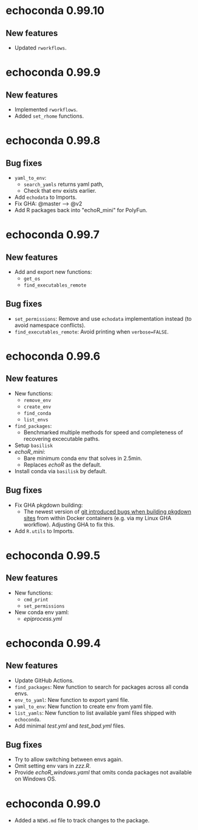 # echoconda 0.99.10

## New features

* Updated `rworkflows`. 

# echoconda 0.99.9

## New features

* Implemented `rworkflows`. 
* Added `set_rhome` functions.

# echoconda 0.99.8

## Bug fixes 

* `yaml_to_env`:
    - `search_yamls` returns yaml path,
    - Check that env exists earlier.
* Add `echodata` to Imports. 
* Fix GHA: @master --> @v2  
* Add R packages back into "echoR_mini" for PolyFun.

# echoconda 0.99.7

## New features

* Add and export new functions:
    - `get_os`
    - `find_executables_remote`

## Bug fixes

* `set_permissions`: Remove and use `echodata` implementation instead
    (to avoid namespace conflicts). 
* `find_executables_remote`: Avoid printing when `verbose=FALSE`.

# echoconda 0.99.6

## New features

* New functions:
    - `remove_env`
    - `create_env`
    - `find_conda`
    - `list_envs` 
* `find_packages`:
    - Benchmarked multiple methods for speed and completeness 
    of recovering excecutable paths.
* Setup `basilisk`
* *echoR_mini*:
    - Bare minimum conda env that solves in 2.5min.
    - Replaces *echoR* as the default. 
* Install conda via `basilisk` by default. 

## Bug fixes

* Fix GHA pkgdown building: 
    - The newest version of [git introduced bugs when building pkgdown sites](https://github.com/actions/checkout/issues/760) from within Docker containers (e.g. via my Linux GHA workflow). Adjusting GHA to fix this. 
* Add `R.utils` to Imports. 

# echoconda 0.99.5

## New features

* New functions:
    - `cmd_print`
    - `set_permissions`
* New conda env yaml:
    - *epiprocess.yml*  

# echoconda 0.99.4

## New features

* Update GitHub Actions. 
* `find_packages`: New function to search for packages across all conda envs.
* `env_to_yaml`: New function to export yaml file.
* `yaml_to_env`: New function to create env from yaml file. 
* `list_yamls`: New function to list available yaml files shipped with
`echoconda`. 
* Add minimal *test.yml* and *test_bad.yml* files. 

## Bug fixes 

* Try to allow switching between envs again. 
* Omit setting env vars in *zzz.R*. 
* Provide *echoR_windows.yaml* that omits conda packages 
not available on Windows OS.

# echoconda 0.99.0

* Added a `NEWS.md` file to track changes to the package.
